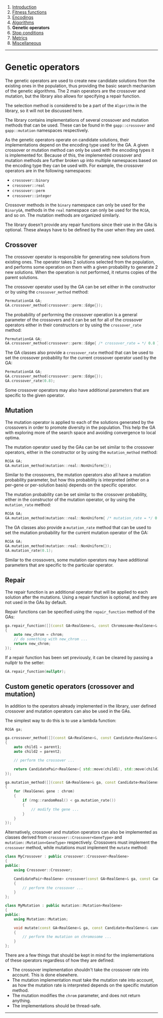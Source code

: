 ﻿
1. [Introduction](introduction.md)  
2. [Fitness functions](fitness-functions.md)  
3. [Encodings](encodings.md)  
4. [Algorithms](algorithms.md)  
5. **Genetic operators**  
6. [Stop conditions](stop-conditions.md)  
7. [Metrics](metrics.md)  
8. [Miscellaneous](miscellaneous.md)

------------------------------------------------------------------------------------------------

# Genetic operators

The genetic operators are used to create new candidate solutions from the existing
ones in the population, thus providing the basic search mechanism of the genetic
algorithms. The 2 main operators are the crossover and mutation, but the library
also allows for specifying a repair function.

The selection method is considered to be a part of the `Algorithm` in the library,
so it will not be discussed here.

The library contains implementations of several crossover and mutation methods
that can be used. These can be found in the `gapp::crossover` and
`gapp::mutation` namespaces respectively.

As the genetic operators operate on candidate solutions, their
implementations depend on the encoding type used for the GA. A given crossover or
mutation method can only be used with the encoding types it is implemented for.
Because of this, the implemented crossover and mutation methods are further broken
up into multiple namespaces based on the encoding type they can be used with.
For example, the crossover operators are in the following namespaces:

 - `crossover::binary`
 - `crossover::real`
 - `crossover::perm`
 - `crossover::integer`

Crossover methods in the `binary` namespace can only be used for the `BinaryGA`,
methods in the `real` namespace can only be used for the `RCGA`, and so on.
The mutation methods are organized similarly.

The library doesn't provide any repair functions since their use in the GAs
is optional. These always have to be defined by the user when they are used.

## Crossover

The crossover operator is responsible for generating new solutions from existing
ones. The operator takes 2 solutions selected from the population, and performs
some operation on them with a given probability to generate 2 new solutions.
When the operation is not performed, it returns copies of the parent solutions.

The crossover operator used by the GA can be set either in the constructor or by
using the `crossover_method` method:

```cpp
PermutationGA GA;
GA.crossover_method(crossover::perm::Edge{});
```

The probability of performing the crossover operation is a general parameter
of the crossovers and it can be set for all of the crossover operators either
in their constructors or by using the `crossover_rate` method:

```cpp
PermutationGA GA;
GA.crossover_method(crossover::perm::Edge{ /* crossover_rate = */ 0.8 });
```

The GA classes also provide a `crossover_rate` method that can be used to set
the crossover probability for the current crossover operator used by the GA:

```cpp
PermutationGA GA;
GA.crossover_method(crossover::perm::Edge{});
GA.crossover_rate(0.8);
```

Some crossover operators may also have additional parameters that are specific
to the given operator.

## Mutation

The mutation operator is applied to each of the solutions generated by the
crossovers in order to promote diversity in the population. This help the GA
with exploring more of the search space and avoiding convergence to local
optima.

The mutation operator used by the GAs can be set similar to the crossover operators,
either in the constructor or by using the `mutation_method` method:

```cpp
RCGA GA;
GA.mutation_method(mutation::real::NonUniform{});
```

Similar to the crossovers, the mutation operators also all have a
mutation probability parameter, but how this probability is interpreted
(either on a per-gene or per-solution basis) depends on the specific
operator.

The mutation probability can be set similar to the crossover probability, either
in the constructor of the mutation operator, or by using the `mutation_rate`
method:

```cpp
RCGA GA;
GA.mutation_method(mutation::real::NonUniform{ /* mutation_rate = */ 0.1 });
```

The GA classes also provide a `mutation_rate` method that can be used to set
the mutation probability for the current mutation operator of the GA:

```cpp
RCGA GA;
GA.mutation_method(mutation::real::NonUniform{});
GA.mutation_rate(0.1);
```

Similar to the crossovers, some mutation operators may have additional parameters
that are specific to the particular operator.

## Repair

The repair function is an additional operator that will be applied to each
solution after the mutations. Using a repair function is optional, and they are
not used in the GAs by default.

Repair functions can be specified using the `repair_function` method of the GAs:

```cpp
ga.repair_function([](const GA<RealGene>&, const Chromosome<RealGene>& chrom)
{
    auto new_chrom = chrom;
    // do something with new_chrom ...
    return new_chrom;
});
```

If a repair function has been set previously, it can be cleared by passing
a nullptr to the setter:

```cpp
GA.repair_function(nullptr);
```

## Custom genetic operators (crossover and mutation)

In addition to the operators already implemented in the library,
user defined crossover and mutation operators can also be used in the GAs.

The simplest way to do this is to use a lambda function:

```cpp
RCGA ga;

ga.crossover_method([](const GA<RealGene>&, const Candidate<RealGene>& parent1, const Candidate<RealGene>& parent2)
{
    auto child1 = parent1;
    auto child2 = parent2;

    // perform the crossover ...

    return CandidatePair<RealGene>{ std::move(child1), std::move(child2) };
});

ga.mutation_method([](const GA<RealGene>& ga, const Candidate<RealGene>& sol, Chromosome<RealGene>& chrom)
{
    for (RealGene& gene : chrom)
    {
        if (rng::randomReal() < ga.mutation_rate())
        {
            // modify the gene ...
        }
    }
});
```

Alternatively, crossover and mutation operators can also be implemented as
classes derived from `crossover::Crossover<GeneType>` and
`mutation::Mutation<GeneType>` respectively. Crossovers must implement the
`crossover` method, while mutations must implement the `mutate` method:

```cpp
class MyCrossover : public crossover::Crossover<RealGene>
{
public:
    using Crossover::Crossover;

    CandidatePair<RealGene> crossover(const GA<RealGene>& ga, const Candidate<RealGene>& parent1, const Candidate<RealGene>& parent2) const override
    {
        // perform the crossover ...
    }
};
```

```cpp
class MyMutation : public mutation::Mutation<RealGene>
{
public:
    using Mutation::Mutation;

    void mutate(const GA<RealGene>& ga, const Candidate<RealGene>& candidate, Chromosome<RealGene>& chromosome) const override
    {
        // perform the mutation on chromosome ...
    }
};
```

There are a few things that should be kept in mind for the implementations
of these operators regardless of how they are defined:

 - The crossover implementation shouldn't take the crossover rate into account.
   This is done elsewhere.
 - The mutation implementation must take the mutation rate into account, as how
   the mutation rate is interpreted depends on the specific mutation method.
 - The mutation modifies the `chrom` parameter, and does not return anything.
 - The implementations should be thread-safe.

------------------------------------------------------------------------------------------------
